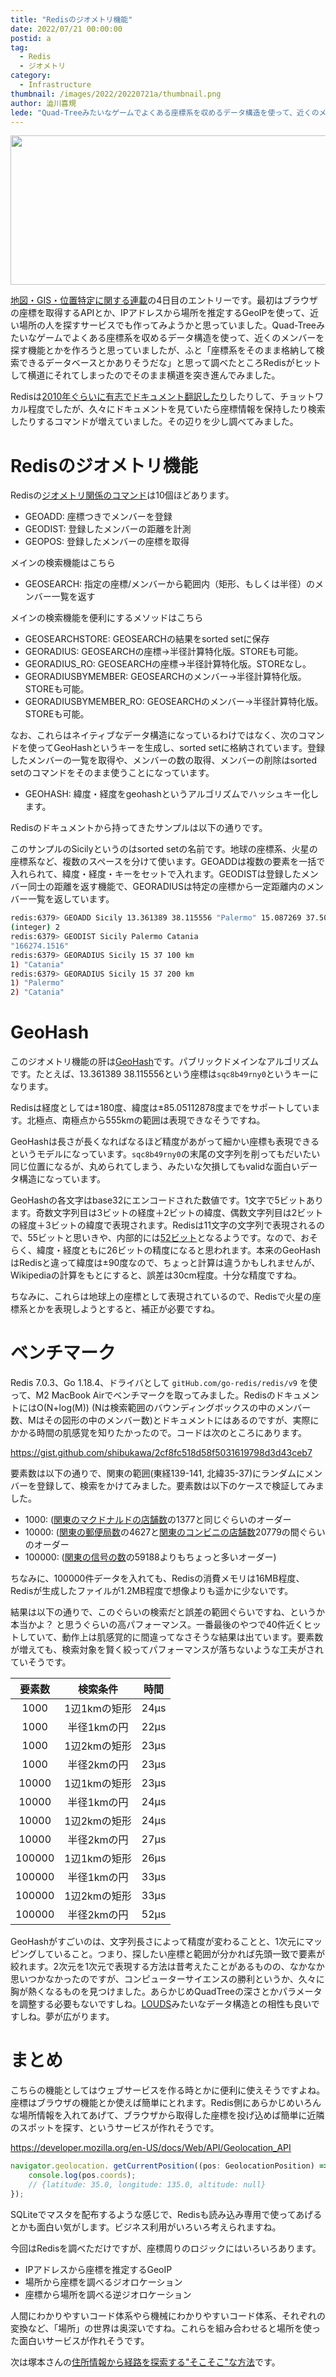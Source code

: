 ```yaml
---
title: "Redisのジオメトリ機能"
date: 2022/07/21 00:00:00
postid: a
tag:
  - Redis
  - ジオメトリ
category:
  - Infrastructure
thumbnail: /images/2022/20220721a/thumbnail.png
author: 澁川喜規
lede: "Quad-Treeみたいなゲームでよくある座標系を収めるデータ構造を使って、近くのメンバーを探す機能とかを作ろうと思っていましたが、ふと「座標系をそのまま格納して検索できるデータベースとかありそうだな」と思って調べたところRedisがヒットして横道にそれてしまったのでそのまま横道を突き進んでみました。Redisは[2010年ぐらいに有志でドキュメント翻訳したり]したりして、チョットワカル程度でしたが、久々にドキュメントを見ていたら座標情報を保持したり検索したりするコマンドが増えていました。その辺りを少し調べてみました。"
---
```


<img src="/images/2022/20220721a/Logo-redis.png" alt="" width="700" height="239">

[地図・GIS・位置特定に関する連載](/articles/20220719a/)の4日目のエントリーです。最初はブラウザの座標を取得するAPIとか、IPアドレスから場所を推定するGeoIPを使って、近い場所の人を探すサービスでも作ってみようかと思っていました。Quad-Treeみたいなゲームでよくある座標系を収めるデータ構造を使って、近くのメンバーを探す機能とかを作ろうと思っていましたが、ふと「座標系をそのまま格納して検索できるデータベースとかありそうだな」と思って調べたところRedisがヒットして横道にそれてしまったのでそのまま横道を突き進んでみました。

Redisは[2010年ぐらいに有志でドキュメント翻訳したり](http://redis.shibu.jp/)したりして、チョットワカル程度でしたが、久々にドキュメントを見ていたら座標情報を保持したり検索したりするコマンドが増えていました。その辺りを少し調べてみました。

# Redisのジオメトリ機能

Redisの[ジオメトリ関係のコマンド](https://redis.io/commands/?group=geo)は10個ほどあります。

* GEOADD: 座標つきでメンバーを登録
* GEODIST: 登録したメンバーの距離を計測
* GEOPOS: 登録したメンバーの座標を取得

メインの検索機能はこちら

* GEOSEARCH: 指定の座標/メンバーから範囲内（矩形、もしくは半径）のメンバー一覧を返す

メインの検索機能を便利にするメソッドはこちら

* GEOSEARCHSTORE: GEOSEARCHの結果をsorted setに保存
* GEORADIUS: GEOSEARCHの座標→半径計算特化版。STOREも可能。
* GEORADIUS_RO: GEOSEARCHの座標→半径計算特化版。STOREなし。
* GEORADIUSBYMEMBER: GEOSEARCHのメンバー→半径計算特化版。STOREも可能。
* GEORADIUSBYMEMBER_RO: GEOSEARCHのメンバー→半径計算特化版。STOREも可能。

なお、これらはネイティブなデータ構造になっているわけではなく、次のコマンドを使ってGeoHashというキーを生成し、sorted setに格納されています。登録したメンバーの一覧を取得や、メンバーの数の取得、メンバーの削除はsorted setのコマンドをそのまま使うことになっています。

* GEOHASH: 緯度・経度をgeohashというアルゴリズムでハッシュキー化します。

Redisのドキュメントから持ってきたサンプルは以下の通りです。

このサンプルのSicilyというのはsorted setの名前です。地球の座標系、火星の座標系など、複数のスペースを分けて使います。GEOADDは複数の要素を一括で入れられて、緯度・経度・キーをセットで入れます。GEODISTは登録したメンバー同士の距離を返す機能で、GEORADIUSは特定の座標から一定距離内のメンバー一覧を返しています。

```sh
redis:6379> GEOADD Sicily 13.361389 38.115556 "Palermo" 15.087269 37.502669 "Catania"
(integer) 2
redis:6379> GEODIST Sicily Palermo Catania
"166274.1516"
redis:6379> GEORADIUS Sicily 15 37 100 km
1) "Catania"
redis:6379> GEORADIUS Sicily 15 37 200 km
1) "Palermo"
2) "Catania"
```

# GeoHash

このジオメトリ機能の肝は[GeoHash](https://en.wikipedia.org/wiki/Geohash)です。パブリックドメインなアルゴリズムです。たとえば、13.361389 38.115556という座標は``sqc8b49rny0``というキーになります。

Redisは経度としては±180度、緯度は±85.05112878度までをサポートしています。北極点、南極点から555kmの範囲は表現できなそうですね。

GeoHashは長さが長くなればなるほど精度があがって細かい座標も表現できるというモデルになっています。``sqc8b49rny0``の末尾の文字列を削ってもだいたい同じ位置になるが、丸められてしまう、みたいな欠損してもvalidな面白いデータ構造になっています。

GeoHashの各文字はbase32にエンコードされた数値です。1文字で5ビットあります。奇数文字列目は3ビットの経度＋2ビットの緯度、偶数文字列目は2ビットの経度＋3ビットの緯度で表現されます。Redisは11文字の文字列で表現されるので、55ビットと思いきや、内部的には[52ビット](https://redis.io/commands/geohash/)となるようです。なので、おそらく、緯度・経度ともに26ビットの精度になると思われます。本来のGeoHashはRedisと違って緯度は±90度なので、ちょっと計算は違うかもしれませんが、Wikipediaの計算をもとにすると、誤差は30cm程度。十分な精度ですね。

ちなみに、これらは地球上の座標として表現されているので、Redisで火星の座標系とかを表現しようとすると、補正が必要ですね。

# ベンチマーク

Redis 7.0.3、Go 1.18.4、ドライバとして `gitHub.com/go-redis/redis/v9` を使って、M2 MacBook Airでベンチマークを取ってみました。RedisのドキュメントにはO(N+log(M)) (Nは検索範囲のバウンディングボックスの中のメンバー数、Mはその図形の中のメンバー数)とドキュメントにはあるのですが、実際にかかる時間の肌感覚を知りたかったので。コードは次のところにあります。

https://gist.github.com/shibukawa/2cf8fc518d58f5031619798d3d43ceb7

要素数は以下の通りで、関東の範囲(東経139-141, 北緯35-37)にランダムにメンバーを登録して、検索をかけてみました。要素数は以下のケースで検証してみました。

* 1000: ([関東のマクドナルドの店舗数](https://mitok.info/?p=107992)の1377と同じぐらいのオーダー
* 10000: ([関東の郵便局数](https://www.post.japanpost.jp/newsrelease/storeinformation/pdf/02_87.pdf)の4627と[関東のコンビニの店舗数](https://uub.jp/pdr/m/c.html)20779の間ぐらいのオーダー
* 100000: ([関東の信号の数](https://www.npa.go.jp/bureau/traffic/seibi2/annzen-shisetu/hyoushiki-shingouki/pdf/R02kazu.pdf)の59188よりもちょっと多いオーダー)

ちなみに、100000件データを入れても、Redisの消費メモリは16MB程度、Redisが生成したファイルが1.2MB程度で想像よりも遥かに少ないです。

結果は以下の通りで、このぐらいの検索だと誤差の範囲ぐらいですね、というか本当かよ？ と思うぐらいの高パフォーマンス。一番最後のやつで40件近くヒットしていて、動作上は肌感覚的に間違ってなさそうな結果は出ています。要素数が増えても、検索対象を賢く絞ってパフォーマンスが落ちないような工夫がされていそうです。

| 要素数 | 検索条件 | 時間 |
|:-:|:-:|:-:|
| 1000  | 1辺1kmの矩形  | 24μs  |
| 1000  | 半径1kmの円  | 22μs  |
| 1000  | 1辺2kmの矩形  | 23μs  |
| 1000  | 半径2kmの円  | 23μs  |
| 10000  | 1辺1kmの矩形  | 23μs  |
| 10000  | 半径1kmの円  | 24μs  |
| 10000  | 1辺2kmの矩形  | 24μs  |
| 10000  | 半径2kmの円  | 27μs  |
| 100000  | 1辺1kmの矩形  | 26μs  |
| 100000  | 半径1kmの円  | 33μs  |
| 100000  | 1辺2kmの矩形  | 33μs  |
| 100000  | 半径2kmの円  | 52μs  |

GeoHashがすごいのは、文字列長さによって精度が変わることと、1次元にマッピングしていること。つまり、探したい座標と範囲が分かれば先頭一致で要素が絞れます。2次元を1次元で表現する方法は昔考えたことがあるものの、なかなか思いつかなかったのですが、コンピューターサイエンスの勝利というか、久々に胸が熱くなるものを見つけました。あらかじめQuadTreeの深さとかパラメータを調整する必要もないですしね。[LOUDS](https://future-architect.github.io/articles/20210701a/)みたいなデータ構造との相性も良いですしね。夢が広がります。

# まとめ

こちらの機能としてはウェブサービスを作る時とかに便利に使えそうですよね。座標はブラウザの機能とか使えば簡単にとれます。Redis側にあらかじめいろんな場所情報を入れてあげて、ブラウザから取得した座標を投げ込めば簡単に近隣のスポットを探す、というサービスが作れそうです。

https://developer.mozilla.org/en-US/docs/Web/API/Geolocation_API

```js
navigator.geolocation. getCurrentPosition((pos: GeolocationPosition) => {
    console.log(pos.coords);
    // {latitude: 35.0, longitude: 135.0, altitude: null}
});
```

SQLiteでマスタを配布するような感じで、Redisも読み込み専用で使ってあげるとかも面白い気がします。ビジネス利用がいろいろ考えられますね。

今回はRedisを調べただけですが、座標周りのロジックにはいろいろあります。

* IPアドレスから座標を推定するGeoIP
* 場所から座標を調べるジオロケーション
* 座標から場所を調べる逆ジオロケーション

人間にわかりやすいコード体系やら機械にわかりやすいコード体系、それぞれの変換など、「場所」の世界は奥深いですね。これらを組み合わせると場所を使った面白いサービスが作れそうです。

次は塚本さんの[住所情報から経路を探索する"そこそこ"な方法](/articles/20220722a/)です。
